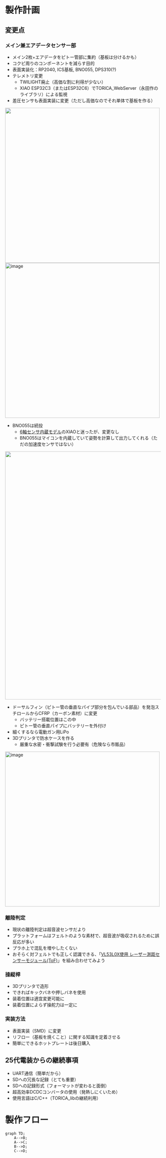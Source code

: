 # 製作計画
## 変更点
### メイン兼エアデータセンサー部
- メイン2枚+エアデータをピトー管部に集約（基板は分けるかも）
- コクピ周りのコンポーネントを減らす目的
- 表面実装化：RP2040, ICS基板, BNO055, DPS310(?)
- テレメトリ変更
  - TWILIGHT廃止（高価な割に利得が少ない）
  - XIAO ESP32C3（またはESP32C6）でTORICA_WebServer（永田作のライブラリ）による監視
- 差圧センサも表面実装に変更（ただし高価なのでそれ単体で基板を作る）
<!---
<img src="https://github.com/user-attachments/assets/a04073a2-bf50-4d67-8184-97ad48126de8" width="500px">
--->
<img src="https://github.com/user-attachments/assets/5d2e05b0-675a-4b21-9033-57a4587434e4" width="500px">

<img width="500px" alt="image" src="https://github.com/user-attachments/assets/0298a172-b9f8-4328-8565-d1b60c9bb885" />

- BNO055は続投
  - [6軸センサ内蔵モデル](https://www.switch-science.com/products/8146)のXIAOと迷ったが、変更なし
  - BNO055はマイコンを内蔵していて姿勢を計算して出力してくれる（ただの加速度センサではない）
<!--
<img src="https://github.com/user-attachments/assets/434e141c-613b-40f4-a5b1-230658cab35c" width="500px" />
-->
<img src="https://github.com/user-attachments/assets/8d33c21a-9d61-4dc3-8ca0-5c44fc5b36aa" width="800px" />  


- ドーサルフィン（ピトー管の垂直なパイプ部分を包んでいる部品）を発泡スチロールからCFRP（カーボン素材）に変更
  - バッテリー搭載位置はこの中
  - ピトー管の垂直パイプにバッテリーを外付け
- 細くするなら電動ガン用LiPo
- 3Dプリンタで防水ケースを作る
  - 厳重な水密・衝撃試験を行う必要有（危険なら市販品）
<img width="500px" alt="image" src="https://github.com/TORICA-Org/TORICA_Electric/blob/main/26th/wikiImg/airdata.png" />



### 離陸判定
- 現状の離陸判定は超音波センサだより
- プラットフォームはフェルトのような素材で、超音波が吸収されるために誤反応が多い
- プラホ上で混乱を増やしたくない
- おそらく対フェルトでも正しく認識できる、「[VL53L0X使用 レーザー測距センサーモジュール(ToF)](https://akizukidenshi.com/catalog/g/g112590/)」を組み合わせてみよう

### 操縦桿
- 3Dプリンタで造形
- できればキックバネや押しバネを使用
- 装着位置は適宜変更可能に
- 装着位置によらず操舵力は一定に

### 実装方法
- 表面実装（SMD）に変更
- リフロー（基板を焼くこと）に関する知識を定着させる
- 簡単にできるホットプレートは後日購入


## 25代電装からの継続事項
- UART通信（簡単だから）
- SDへの冗長な記録（とても重要）
- SDへの記録形式（フォーマットが変わると面倒）
- 超高効率DCDCコンバータの使用（発熱しにくいため）
- 使用言語はC/C++（TORICA_libの継続利用）

# 製作フロー
```mermaid
graph TD;
    A-->B;
    A-->C;
    B-->D;
    C-->D;
```
